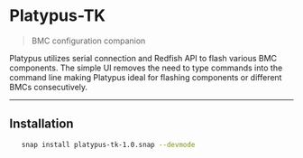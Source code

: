 # Platypus-TK

> BMC configuration companion

Platypus utilizes serial connection and Redfish API to flash various BMC 
components. The simple UI removes the need to type commands into the command line
making Platypus ideal for flashing components or different BMCs consecutively.

---
## Installation
   ```sh
      snap install platypus-tk-1.0.snap --devmode
   ```



